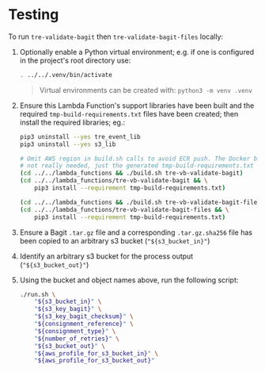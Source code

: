 # Testing

To run `tre-validate-bagit` then `tre-validate-bagit-files` locally:

1. Optionally enable a Python virtual environment; e.g. if one is configured
    in the project's root directory use:

    ```bash
    . ../../.venv/bin/activate
    ```

    > Virtual environments can be created with: `python3 -m venv .venv`

2. Ensure this Lambda Function's support libraries have been built and the
    required `tmp-build-requirements.txt` files have been created; then
    install the required libraries; eg.:

    ```bash
    pip3 uninstall --yes tre_event_lib
    pip3 uninstall --yes s3_lib

    # Omit AWS region in build.sh calls to avoid ECR push. The Docker build is
    # not really needed, just the generated tmp-build-requirements.txt files:
    (cd ../../lambda_functions && ./build.sh tre-vb-validate-bagit)
    (cd ../../lambda_functions/tre-vb-validate-bagit && \
        pip3 install --requirement tmp-build-requirements.txt)

    (cd ../../lambda_functions && ./build.sh tre-vb-validate-bagit-files)
    (cd ../../lambda_functions/tre-vb-validate-bagit-files && \
        pip3 install --requirement tmp-build-requirements.txt)
    ```

4. Ensure a Bagit `.tar.gz` file and a corresponding `.tar.gz.sha256` file
    has been copied to an arbitrary s3 bucket (`"${s3_bucket_in}"`)

5. Identify an arbitrary s3 bucket for the process output (`"${s3_bucket_out}"`)

6. Using the bucket and object names above, run the following script:

    ```bash
    ./run.sh \
        "${s3_bucket_in}" \
        "${s3_key_bagit}" \
        "${s3_key_bagit_checksum}" \
        "${consignment_reference}" \
        "${consignment_type}" \
        "${number_of_retries}" \
        "${s3_bucket_out}" \
        "${aws_profile_for_s3_bucket_in}" \
        "${aws_profile_for_s3_bucket_out}"
    ```
